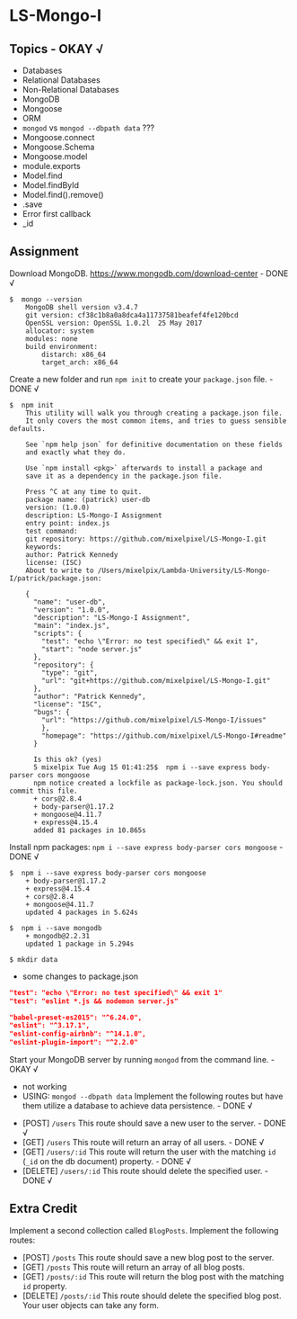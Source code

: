# LS-Mongo-I

## Topics - OKAY √

* Databases
* Relational Databases
* Non-Relational Databases
* MongoDB
* Mongoose
* ORM
* `mongod` vs `mongod --dbpath data` ???
* Mongoose.connect
* Mongoose.Schema
* Mongoose.model
* module.exports
* Model.find
* Model.findById
* Model.find().remove()
* .save
* Error first callback
* \_id

## Assignment

Download MongoDB.  https://www.mongodb.com/download-center - DONE √
  ```console
  $  mongo --version
      MongoDB shell version v3.4.7
      git version: cf38c1b8a0a8dca4a11737581beafef4fe120bcd
      OpenSSL version: OpenSSL 1.0.2l  25 May 2017
      allocator: system
      modules: none
      build environment:
          distarch: x86_64
          target_arch: x86_64
  ```

Create a new folder and run `npm init` to create your `package.json` file. - DONE √
  ```console
  $  npm init
      This utility will walk you through creating a package.json file.
      It only covers the most common items, and tries to guess sensible defaults.

      See `npm help json` for definitive documentation on these fields
      and exactly what they do.

      Use `npm install <pkg>` afterwards to install a package and
      save it as a dependency in the package.json file.

      Press ^C at any time to quit.
      package name: (patrick) user-db
      version: (1.0.0)
      description: LS-Mongo-I Assignment
      entry point: index.js
      test command:
      git repository: https://github.com/mixelpixel/LS-Mongo-I.git
      keywords:
      author: Patrick Kennedy
      license: (ISC)
      About to write to /Users/mixelpix/Lambda-University/LS-Mongo-I/patrick/package.json:

      {
        "name": "user-db",
        "version": "1.0.0",
        "description": "LS-Mongo-I Assignment",
        "main": "index.js",
        "scripts": {
          "test": "echo \"Error: no test specified\" && exit 1",
          "start": "node server.js"
        },
        "repository": {
          "type": "git",
          "url": "git+https://github.com/mixelpixel/LS-Mongo-I.git"
        },
        "author": "Patrick Kennedy",
        "license": "ISC",
        "bugs": {
          "url": "https://github.com/mixelpixel/LS-Mongo-I/issues"
          },
          "homepage": "https://github.com/mixelpixel/LS-Mongo-I#readme"
        }

        Is this ok? (yes)
        5 mixelpix Tue Aug 15 01:41:25$  npm i --save express body-parser cors mongoose
        npm notice created a lockfile as package-lock.json. You should commit this file.
        + cors@2.8.4
        + body-parser@1.17.2
        + mongoose@4.11.7
        + express@4.15.4
        added 81 packages in 10.865s
  ```

Install npm packages: `npm i --save express body-parser cors mongoose` - DONE √
  ```console
  $  npm i --save express body-parser cors mongoose
      + body-parser@1.17.2
      + express@4.15.4
      + cors@2.8.4
      + mongoose@4.11.7
      updated 4 packages in 5.624s
  ```

  ```console
  $  npm i --save mongodb
      + mongodb@2.2.31
      updated 1 package in 5.294s
  ```

  ```console
  $ mkdir data
  ```

  - some changes to package.json
  ```json
  "test": "echo \"Error: no test specified\" && exit 1"
  "test": "eslint *.js && nodemon server.js"

  "babel-preset-es2015": "^6.24.0",
  "eslint": "^3.17.1",
  "eslint-config-airbnb": "^14.1.0",
  "eslint-plugin-import": "^2.2.0"
  ```


Start your MongoDB server by running `mongod` from the command line. - OKAY √
  - not working
  - USING: `mongod --dbpath data`
Implement the following routes but have them utilize a database to achieve data persistence. - DONE √
* [POST] `/users` This route should save a new user to the server. - DONE √
* [GET] `/users` This route will return an array of all users. - DONE √
* [GET] `/users/:id` This route will return the user with the matching `id` (`_id` on the db document) property. - DONE √
* [DELETE] `/users/:id` This route should delete the specified user. - DONE √

## Extra Credit

Implement a second collection called `BlogPosts`.  Implement the following routes:
* [POST] `/posts` This route should save a new blog post to the server.
* [GET] `/posts` This route will return an array of all blog posts.
* [GET] `/posts/:id` This route will return the blog post with the matching `id` property.
* [DELETE] `/posts/:id` This route should delete the specified blog post.
Your user objects can take any form.
